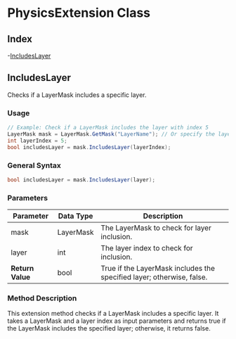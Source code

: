 # PhysicsExtension Class

## Index
-[IncludesLayer](#IncludesLayer)

## IncludesLayer

Checks if a LayerMask includes a specific layer.

### Usage

```csharp
// Example: Check if a LayerMask includes the layer with index 5
LayerMask mask = LayerMask.GetMask("LayerName"); // Or specify the layers to be included
int layerIndex = 5;
bool includesLayer = mask.IncludesLayer(layerIndex);
```

### General Syntax

```csharp
bool includesLayer = mask.IncludesLayer(layer);
```

### Parameters

| Parameter  | Data Type | Description                              |
| ---------- | --------- | ---------------------------------------- |
| mask       | LayerMask | The LayerMask to check for layer inclusion. |
| layer      | int       | The layer index to check for inclusion.  |
| **Return Value** | bool | True if the LayerMask includes the specified layer; otherwise, false. |

### Method Description

This extension method checks if a LayerMask includes a specific layer. It takes a LayerMask and a layer index as input parameters and returns true if the LayerMask includes the specified layer; otherwise, it returns false.